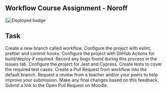 ## Workflow Course Assignment - Noroff

[![Deployed badge](https://github.com/mariarolstadmartinez/social-media-client/actions/workflows/deploy.yml/badge.svg)

## Task 

Create a new branch called workflow.
Configure the project with eslint, prettier and commit hooks.
Configure the project with GitHub Actions for build/deploy if required.
Record any bugs found during this process in the Issues tab.
Configure the project for Jest and Cypress.
Create tests to cover the required test cases.
Create a Pull Request from workflow into the default branch.
Request a review from a teacher and/or your peers to help improve your submission.
Make any final changes based on this feedback.
Submit a link to the Open Pull Request on Moodle.


